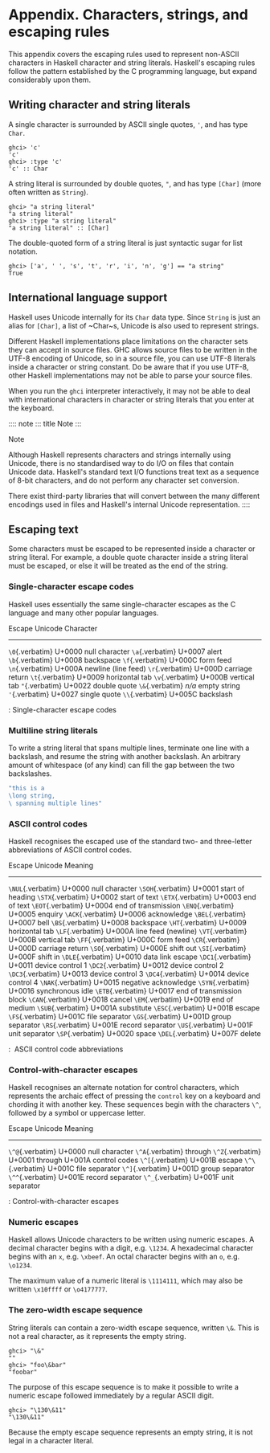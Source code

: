 # Appendix. Characters, strings, and escaping rules

This appendix covers the escaping rules used to represent non-ASCII
characters in Haskell character and string literals. Haskell's escaping
rules follow the pattern established by the C programming language, but
expand considerably upon them.

## Writing character and string literals

A single character is surrounded by ASCII single quotes, `'`, and has
type `Char`.

```
ghci> 'c'
'c'
ghci> :type 'c'
'c' :: Char
```

A string literal is surrounded by double quotes, `"`, and has type
`[Char]` (more often written as `String`).

```
ghci> "a string literal"
"a string literal"
ghci> :type "a string literal"
"a string literal" :: [Char]
```

The double-quoted form of a string literal is just syntactic sugar for
list notation.

```
ghci> ['a', ' ', 's', 't', 'r', 'i', 'n', 'g'] == "a string"
True
```

## International language support

Haskell uses Unicode internally for its `Char` data type. Since `String`
is just an alias for `[Char]`, a list of \~Char\~s, Unicode is also used
to represent strings.

Different Haskell implementations place limitations on the character
sets they can accept in source files. GHC allows source files to be
written in the UTF-8 encoding of Unicode, so in a source file, you can
use UTF-8 literals inside a character or string constant. Do be aware
that if you use UTF-8, other Haskell implementations may not be able to
parse your source files.

When you run the `ghci` interpreter interactively, it may not be able to
deal with international characters in character or string literals that
you enter at the keyboard.

:::: note
::: title
Note
:::

Note

Although Haskell represents characters and strings internally using
Unicode, there is no standardised way to do I/O on files that contain
Unicode data. Haskell's standard text I/O functions treat text as a
sequence of 8-bit characters, and do not perform any character set
conversion.

There exist third-party libraries that will convert between the many
different encodings used in files and Haskell's internal Unicode
representation.
::::

## Escaping text

Some characters must be escaped to be represented inside a character or
string literal. For example, a double quote character inside a string
literal must be escaped, or else it will be treated as the end of the
string.

### Single-character escape codes

Haskell uses essentially the same single-character escapes as the C
language and many other popular languages.

  Escape            Unicode   Character
  ----------------- --------- ---------------------
  `\0`{.verbatim}   U+0000    null character
  `\a`{.verbatim}   U+0007    alert
  `\b`{.verbatim}   U+0008    backspace
  `\f`{.verbatim}   U+000C    form feed
  `\n`{.verbatim}   U+000A    newline (line feed)
  `\r`{.verbatim}   U+000D    carriage return
  `\t`{.verbatim}   U+0009    horizontal tab
  `\v`{.verbatim}   U+000B    vertical tab
  `"`{.verbatim}   U+0022    double quote
  `\&`{.verbatim}   *n/a*     empty string
  `'`{.verbatim}   U+0027    single quote
  `\\`{.verbatim}   U+005C    backslash

  : Single-character escape codes

### Multiline string literals

To write a string literal that spans multiple lines, terminate one line
with a backslash, and resume the string with another backslash. An
arbitrary amount of whitespace (of any kind) can fill the gap between
the two backslashes.

``` haskell
"this is a 
\long string,
\ spanning multiple lines"
```

### ASCII control codes

Haskell recognises the escaped use of the standard two- and three-letter
abbreviations of ASCII control codes.

  Escape              Unicode   Meaning
  ------------------- --------- ---------------------------
  `\NUL`{.verbatim}   U+0000    null character
  `\SOH`{.verbatim}   U+0001    start of heading
  `\STX`{.verbatim}   U+0002    start of text
  `\ETX`{.verbatim}   U+0003    end of text
  `\EOT`{.verbatim}   U+0004    end of transmission
  `\ENQ`{.verbatim}   U+0005    enquiry
  `\ACK`{.verbatim}   U+0006    acknowledge
  `\BEL`{.verbatim}   U+0007    bell
  `\BS`{.verbatim}    U+0008    backspace
  `\HT`{.verbatim}    U+0009    horizontal tab
  `\LF`{.verbatim}    U+000A    line feed (newline)
  `\VT`{.verbatim}    U+000B    vertical tab
  `\FF`{.verbatim}    U+000C    form feed
  `\CR`{.verbatim}    U+000D    carriage return
  `\SO`{.verbatim}    U+000E    shift out
  `\SI`{.verbatim}    U+000F    shift in
  `\DLE`{.verbatim}   U+0010    data link escape
  `\DC1`{.verbatim}   U+0011    device control 1
  `\DC2`{.verbatim}   U+0012    device control 2
  `\DC3`{.verbatim}   U+0013    device control 3
  `\DC4`{.verbatim}   U+0014    device control 4
  `\NAK`{.verbatim}   U+0015    negative acknowledge
  `\SYN`{.verbatim}   U+0016    synchronous idle
  `\ETB`{.verbatim}   U+0017    end of transmission block
  `\CAN`{.verbatim}   U+0018    cancel
  `\EM`{.verbatim}    U+0019    end of medium
  `\SUB`{.verbatim}   U+001A    substitute
  `\ESC`{.verbatim}   U+001B    escape
  `\FS`{.verbatim}    U+001C    file separator
  `\GS`{.verbatim}    U+001D    group separator
  `\RS`{.verbatim}    U+001E    record separator
  `\US`{.verbatim}    U+001F    unit separator
  `\SP`{.verbatim}    U+0020    space
  `\DEL`{.verbatim}   U+007F    delete

  :  ASCII control code abbreviations

### Control-with-character escapes

Haskell recognises an alternate notation for control characters, which
represents the archaic effect of pressing the `control` key on a
keyboard and chording it with another key. These sequences begin with
the characters `\^`, followed by a symbol or uppercase letter.

  Escape                                      Unicode                 Meaning
  ------------------------------------------- ----------------------- ------------------
  `\^@`{.verbatim}                            U+0000                  null character
  `\^A`{.verbatim} through `\^Z`{.verbatim}   U+0001 through U+001A   control codes
  `\^[`{.verbatim}                            U+001B                  escape
  `\^\`{.verbatim}                            U+001C                  file separator
  `\^]`{.verbatim}                            U+001D                  group separator
  `\^^`{.verbatim}                            U+001E                  record separator
  `\^_`{.verbatim}                            U+001F                  unit separator

  : Control-with-character escapes

### Numeric escapes

Haskell allows Unicode characters to be written using numeric escapes. A
decimal character begins with a digit, e.g. `\1234`. A hexadecimal
character begins with an `x`, e.g. `\xbeef`. An octal character begins
with an `o`, e.g. `\o1234`.

The maximum value of a numeric literal is `\1114111`, which may also be
written `\x10ffff` or `\o4177777`.

### The zero-width escape sequence

String literals can contain a zero-width escape sequence, written `\&`.
This is not a real character, as it represents the empty string.

```
ghci> "\&"
""
ghci> "foo\&bar"
"foobar"
```

The purpose of this escape sequence is to make it possible to write a
numeric escape followed immediately by a regular ASCII digit.

```
ghci> "\130\&11"
"\130\&11"
```

Because the empty escape sequence represents an empty string, it is not
legal in a character literal.
